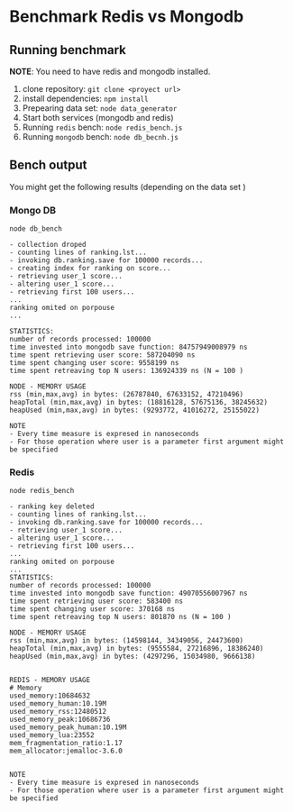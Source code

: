 # Benchmark Redis vs Mongodb
## Running benchmark
**NOTE**: You need to have redis and mongodb installed.

1. clone repository: `git clone <proyect url>`
2. install dependencies: `npm install`
3. Prepearing data set: `node data_generator`
4. Start both services (mongodb and redis)
4. Running `redis` bench: `node redis_bench.js`
5. Running `mongodb` bench: `node db_becnh.js`


## Bench output
You might get the following results (depending on the data set )
### Mongo DB 
`node db_bench`

```
- collection droped
- counting lines of ranking.lst...
- invoking db.ranking.save for 100000 records...
- creating index for ranking on score...
- retrieving user_1 score...
- altering user_1 score...
- retrieving first 100 users...
...  
ranking omited on porpouse
...

STATISTICS:
number of records processed: 100000
time invested into mongodb save function: 84757949008979 ns
time spent retrieving user score: 587204090 ns
time spent changing user score: 9558199 ns
time spent retreaving top N users: 136924339 ns (N = 100 )

NODE - MEMORY USAGE
rss (min,max,avg) in bytes: (26787840, 67633152, 47210496) 
heapTotal (min,max,avg) in bytes: (18816128, 57675136, 38245632) 
heapUsed (min,max,avg) in bytes: (9293772, 41016272, 25155022) 

NOTE
- Every time measure is expresed in nanoseconds
- For those operation where user is a parameter first argument might be specified
```

### Redis 
`node redis_bench`

```
- ranking key deleted
- counting lines of ranking.lst...
- invoking db.ranking.save for 100000 records...
- retrieving user_1 score...
- altering user_1 score...
- retrieving first 100 users...
...  
ranking omited on porpouse
...
STATISTICS:
number of records processed: 100000
time invested into mongodb save function: 49070556007967 ns
time spent retrieving user score: 583400 ns
time spent changing user score: 370168 ns
time spent retreaving top N users: 801870 ns (N = 100 )

NODE - MEMORY USAGE
rss (min,max,avg) in bytes: (14598144, 34349056, 24473600) 
heapTotal (min,max,avg) in bytes: (9555584, 27216896, 18386240) 
heapUsed (min,max,avg) in bytes: (4297296, 15034980, 9666138) 


REDIS - MEMORY USAGE
# Memory
used_memory:10684632
used_memory_human:10.19M
used_memory_rss:12480512
used_memory_peak:10686736
used_memory_peak_human:10.19M
used_memory_lua:23552
mem_fragmentation_ratio:1.17
mem_allocator:jemalloc-3.6.0


NOTE
- Every time measure is expresed in nanoseconds
- For those operation where user is a parameter first argument might be specified
```
    
